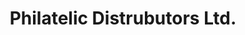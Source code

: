 ---
title: "Philatelic Distrubutors Ltd."
url: /new-plymouth/philatelic-distrubutors-ltd/
shop: office supplies
---